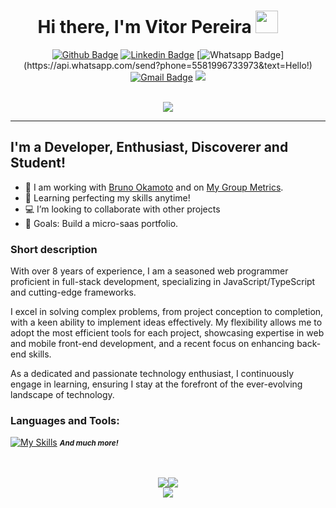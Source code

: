 <div align="center">
<h1>
 Hi there, I'm Vitor Pereira <img style="margin-right: 32px;" src="https://media.giphy.com/media/hvRJCLFzcasrR4ia7z/giphy.gif" width="36">
 </h1>

[![Github Badge](https://img.shields.io/badge/-Github-000?style=flat-square&logo=Github&logoColor=white&link=https://github.com/vitoropereira)](https://github.com/vitoropereira) [![Linkedin Badge](https://img.shields.io/badge/-LinkedIn-blue?style=flat-square&logo=Linkedin&logoColor=white&link=https://www.linkedin.com/in/victoreyer)](https://www.linkedin.com/in/vitor-onofre-pereira) [![Whatsapp Badge](https://img.shields.io/badge/-Whatsapp-4CA143?style=flat-square&labelColor=4CA143&logo=whatsapp&logoColor=white&link=https://api.whatsapp.com/send?phone=5581996733973&text=Hello!)](https://api.whatsapp.com/send?phone=5581996733973&text=Hello!) [![Gmail Badge](https://img.shields.io/badge/-Gmail-c14438?style=flat-square&logo=Gmail&logoColor=white&link=mailto:vop1234@hotmail.com)](mailto:vop1234@hotmail.com)
![](https://komarev.com/ghpvc/?username=vitoropereira&style=for-the-badge&label=Profile+Visits)

<br />
<a href="#" alt="streaks">
		<picture>
			<source 
				srcset="https://github-readme-streak-stats.herokuapp.com/?user=vitoropereira&hide_border=true&count_private=true&show_icons=true&include_all_commits=true&theme=github-dark-blue&hifr"
				media="(prefers-color-scheme: dark)"
			/>
			<source
				srcset="https://github-readme-streak-stats.herokuapp.com/?user=vitoropereira&hide_border=true&count_private=true&show_icons=true&include_all_commits=true&theme=ocean-gradient"
				media="(prefers-color-scheme: dark), (prefers-color-scheme: no-preference)"
			/>
			<img src="https://github-readme-streak-stats.herokuapp.com/?user=vitoropereira&hide_border=true&count_private=true&show_icons=true&include_all_commits=true"" />
		</picture>
	</a>
</div>

<hr style="width: 100%; align: center;">

## I'm a Developer, Enthusiast, Discoverer and Student!

- 🔭 I am working with [Bruno Okamoto](https://microsaas.com.br) and on [My Group Metrics](https://mygroupmetrics.com).
- 🌱 Learning perfecting my skills anytime!
- 💻 I’m looking to collaborate with other projects
- 🥅 Goals: Build a micro-saas portfolio.

### Short description

With over 8 years of experience, I am a seasoned web programmer proficient in full-stack development, specializing in JavaScript/TypeScript and cutting-edge frameworks. 

I excel in solving complex problems, from project conception to completion, with a keen ability to implement ideas effectively. My flexibility allows me to adopt the most efficient tools for each project, showcasing expertise in web and mobile front-end development, and a recent focus on enhancing back-end skills. 

As a dedicated and passionate technology enthusiast, I continuously engage in learning, ensuring I stay at the forefront of the ever-evolving landscape of technology.

### Languages and Tools:

[![My Skills](https://skillicons.dev/icons?i=js,typescript,nestjs,html,css,mysql,postgres,mongodb,redis,express,nodejs,react,git,docker,github,jest,prisma)](https://skillicons.dev)
<small><i><strong>And much more!</strong></i></small>

</div>
<br /><br />

<div align="center;" style="display:flex;align-items: center; justify-content: center">
	<a href="#" alt="Most Used Languages">
		<picture>
			<source 
				srcset="https://github-readme-stats.vercel.app/api/top-langs/?username=vitoropereira&langs_count=8&layout=compact&hide_border=true&theme=github_dark"
				media="(prefers-color-scheme: dark)"
			/>
			<source
				srcset="https://github-readme-stats.vercel.app/api/top-langs/?username=vitoropereira&langs_count=8&layout=compact&hide_border=true"
				media="(prefers-color-scheme: dark), (prefers-color-scheme: no-preference)"
			/>
			<img src="https://github-readme-stats.vercel.app/api/top-langs/?username=vitoropereira&langs_count=8&layout=compact&hide_border=true" />
		</picture>
	</a>
	<a href="#" alt="Stats">
		<picture>
			<source 
				srcset="https://github-readme-stats-git-masterrstaa-rickstaa.vercel.app/api?username=vitoropereira&count_private=true&show_icons=true&include_all_commits=true&hide_border=true&theme=github_dark&hifr"
				media="(prefers-color-scheme: dark)"
			/>
			<source
				srcset="https://github-readme-stats-git-masterrstaa-rickstaa.vercel.app/api?username=vitoropereira&count_private=true&show_icons=true&include_all_commits=true&hide_border=true"
				media="(prefers-color-scheme: light), (prefers-color-scheme: no-preference)"
			/>
			<img src="https://github-readme-stats-git-masterrstaa-rickstaa.vercel.app/api?username=vitoropereira&count_private=true&show_icons=true&include_all_commits=true&hide_border=true" />
		</picture>
	</a>
</div>
<div align="center" style="display:flex;flex-direction:column;align-items: center">
	<a href="#" alt="Graph">
		<picture>
			<source 
				srcset="https://github-readme-activity-graph.vercel.app/graph?username=vitoropereira&hide_border=true&theme=github-dark"
				media="(prefers-color-scheme: dark)"
			/>
			<source
				srcset="https://github-readme-activity-graph.vercel.app/graph?username=vitoropereira&hide_border=true&theme=minimal"
				media="(prefers-color-scheme: light), (prefers-color-scheme: no-preference)"
			/>
			<img src="https://github-readme-activity-graph.vercel.app/graph?username=vitoropereira&hide_border=true" />
		</picture>
	</a>
</div>
